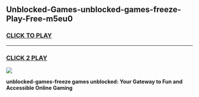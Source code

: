 
## Unblocked-Games-unblocked-games-freeze-Play-Free-m5eu0
<h3>
<a href="https://premium76.site?title=unblocked-games-freeze&ref=18A">CLICK TO PLAY</a></h3>
<hr>

<h3>
<a href="https://premium76.site?title=unblocked-games-freeze&ref=18A">CLICK 2 PLAY</a>
  
</h3>

<a href="https://premium76.site?title=unblocked-games-freeze&ref=18A"><img src="https://clearcache.store/games.png"></a>


**unblocked-games-freeze games unblocked: Your Gateway to Fun and Accessible Online Gaming**
